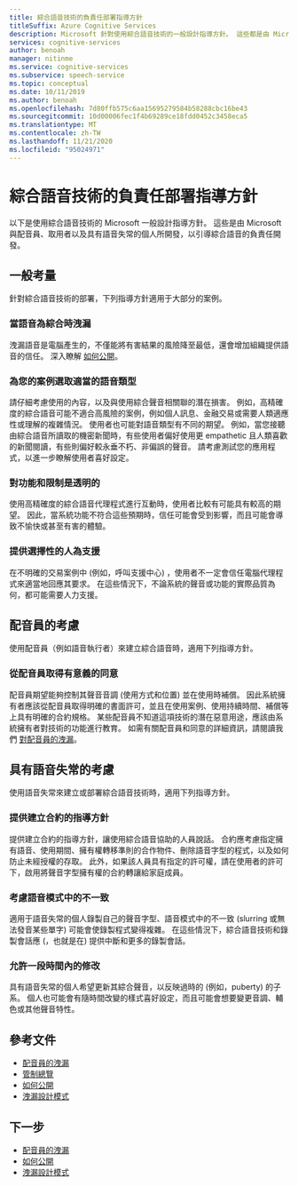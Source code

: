 ```yaml
---
title: 綜合語音技術的負責任部署指導方針
titleSuffix: Azure Cognitive Services
description: Microsoft 針對使用綜合語音技術的一般設計指導方針。 這些都是由 Microsoft 與配音員、消費者及語音失常的個人所開發，以引導綜合語音的負責任開發。
services: cognitive-services
author: benoah
manager: nitinme
ms.service: cognitive-services
ms.subservice: speech-service
ms.topic: conceptual
ms.date: 10/11/2019
ms.author: benoah
ms.openlocfilehash: 7d80ffb575c6aa15695279584b58288cbc16be43
ms.sourcegitcommit: 10d00006fec1f4b69289ce18fdd0452c3458eca5
ms.translationtype: MT
ms.contentlocale: zh-TW
ms.lasthandoff: 11/21/2020
ms.locfileid: "95024971"
---
```

# <a name="guidelines-for-responsible-deployment-of-synthetic-voice-technology"></a>綜合語音技術的負責任部署指導方針
以下是使用綜合語音技術的 Microsoft 一般設計指導方針。 這些是由 Microsoft 與配音員、取用者以及具有語音失常的個人所開發，以引導綜合語音的負責任開發。

## <a name="general-considerations"></a>一般考量
針對綜合語音技術的部署，下列指導方針適用于大部分的案例。

### <a name="disclose-when-the-voice-is-synthetic"></a>當語音為綜合時洩漏
洩漏語音是電腦產生的，不僅能將有害結果的風險降至最低，還會增加組織提供語音的信任。 深入瞭解 [如何公開](concepts-disclosure-guidelines.md)。

### <a name="select-appropriate-voice-types-for-your-scenario"></a>為您的案例選取適當的語音類型
請仔細考慮使用的內容，以及與使用綜合聲音相關聯的潛在損害。 例如，高精確度的綜合語音可能不適合高風險的案例，例如個人訊息、金融交易或需要人類適應性或理解的複雜情況。 使用者也可能對語音類型有不同的期望。 例如，當您接聽由綜合語音所讀取的機密新聞時，有些使用者偏好使用更 empathetic 且人類喜歡的新聞閱讀，有些則偏好較永垂不朽、非偏誤的聲音。 請考慮測試您的應用程式，以進一步瞭解使用者喜好設定。

### <a name="be-transparent-about-capabilities-and-limitations"></a>對功能和限制是透明的
使用高精確度的綜合語音代理程式進行互動時，使用者比較有可能具有較高的期望。 因此，當系統功能不符合這些預期時，信任可能會受到影響，而且可能會導致不愉快或甚至有害的體驗。

### <a name="provide-optional-human-support"></a>提供選擇性的人為支援
在不明確的交易案例中 (例如，呼叫支援中心) ，使用者不一定會信任電腦代理程式來適當地回應其要求。 在這些情況下，不論系統的聲音或功能的實際品質為何，都可能需要人力支援。

## <a name="considerations-for-voice-talent"></a>配音員的考慮
使用配音員（例如語音執行者）來建立綜合語音時，適用下列指導方針。

### <a name="obtain-meaningful-consent-from-voice-talent"></a>從配音員取得有意義的同意
配音員期望能夠控制其聲音音調 (使用方式和位置) 並在使用時補償。 因此系統擁有者應該從配音員取得明確的書面許可，並且在使用案例、使用持續時間、補償等上具有明確的合約規格。 某些配音員不知道這項技術的潛在惡意用途，應該由系統擁有者對技術的功能進行教育。 如需有關配音員和同意的詳細資訊，請閱讀我們 [對配音員的洩漏](/legal/cognitive-services/speech-service/disclosure-voice-talent)。


## <a name="considerations-for-those-with-speech-disorders"></a>具有語音失常的考慮
使用語音失常來建立或部署綜合語音技術時，適用下列指導方針。

### <a name="provide-guidelines-to-establish-contracts"></a>提供建立合約的指導方針
提供建立合約的指導方針，讓使用綜合語音協助的人員說話。 合約應考慮指定擁有語音、使用期間、擁有權轉移準則的合作物件、刪除語音字型的程式，以及如何防止未經授權的存取。 此外，如果該人員具有指定的許可權，請在使用者的許可下，啟用將聲音字型擁有權的合約轉讓給家庭成員。

### <a name="account-for-inconsistencies-in-speech-patterns"></a>考慮語音模式中的不一致
適用于語音失常的個人錄製自己的聲音字型、語音模式中的不一致 (slurring 或無法發音某些單字) 可能會使錄製程式變得複雜。 在這些情況下，綜合語音技術和錄製會話應 (，也就是在) 提供中斷和更多的錄製會話。

### <a name="allow-modification-over-time"></a>允許一段時間內的修改
具有語音失常的個人希望更新其綜合聲音，以反映過時的 (例如，puberty) 的子系。 個人也可能會有隨時間改變的樣式喜好設定，而且可能會想要變更音調、輔色或其他聲音特性。


## <a name="reference-docs"></a>參考文件

* [配音員的洩漏](/legal/cognitive-services/speech-service/disclosure-voice-talent)
* [管制總覽](concepts-gating-overview.md)
* [如何公開](concepts-disclosure-guidelines.md)
* [洩漏設計模式](concepts-disclosure-patterns.md)

## <a name="next-steps"></a>下一步

* [配音員的洩漏](/legal/cognitive-services/speech-service/disclosure-voice-talent)
* [如何公開](concepts-disclosure-guidelines.md)
* [洩漏設計模式](concepts-disclosure-patterns.md)